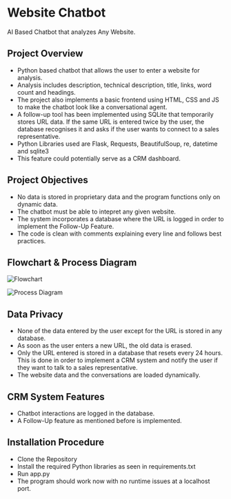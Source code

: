 # Website Chatbot
AI Based Chatbot that analyzes Any Website.

## Project Overview
- Python based chatbot that allows the user to enter a website for analysis.
- Analysis includes description, technical description, title, links, word count and headings.
- The project also implements a basic frontend using HTML, CSS and JS to make the chatbot look like a conversational agent.
- A follow-up tool has been implemented using SQLite that temporarily stores URL data. If the same URL is entered twice by the user, the database recognises it and asks if the user wants to connect to a sales representative.
- Python Libraries used are Flask, Requests, BeautifulSoup, re, datetime and sqlite3
- This feature could potentially serve as a CRM dashboard.

## Project Objectives
- No data is stored in proprietary data and the program functions only on dynamic data.
- The chatbot must be able to intepret any given website.
- The system incorporates a database where the URL is logged in order to implement the Follow-Up Feature.
- The code is clean with comments explaining every line and follows best practices.

## Flowchart & Process Diagram

![Flowchart](https://github.com/user-attachments/assets/6b9b11e8-b086-4311-a77e-fce394376add)

![Process Diagram](https://github.com/user-attachments/assets/c9b66396-ec4c-4c25-a3ae-71ac02dbe440)


## Data Privacy
- None of the data entered by the user except for the URL is stored in any database.
- As soon as the user enters a new URL, the old data is erased.
- Only the URL entered is stored in a database that resets every 24 hours. This is done in order to implement a CRM system and notify the user if they want to talk to a sales representative.
- The website data and the conversations are loaded dynamically.

## CRM System Features
- Chatbot interactions are logged in the database.
- A Follow-Up feature as mentioned before is implemented.

## Installation Procedure
- Clone the Repository
- Install the required Python libraries as seen in requirements.txt
- Run app.py
- The program should work now with no runtime issues at a localhost port.

